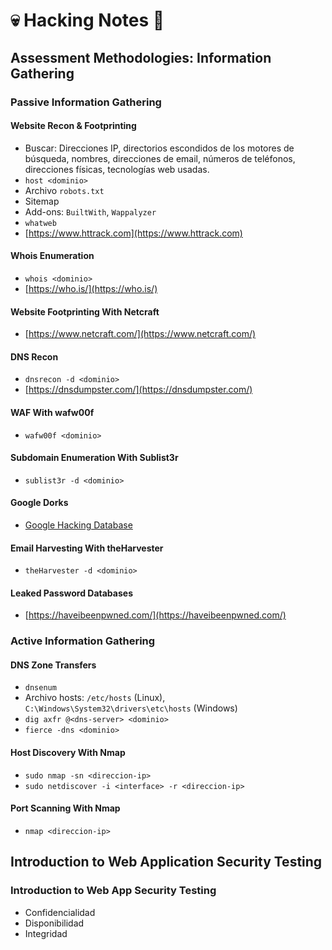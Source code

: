 # 💀 Hacking Notes 📝

## Assessment Methodologies: Information Gathering

### Passive Information Gathering

#### Website Recon & Footprinting

- Buscar: Direcciones IP, directorios escondidos de los motores de búsqueda, nombres, direcciones de email, números de teléfonos, direcciones físicas, tecnologías web usadas.
- `host <dominio>`
- Archivo `robots.txt`
- Sitemap
- Add-ons: `BuiltWith`, `Wappalyzer`
- `whatweb`
- [https://www.httrack.com](https://www.httrack.com)

#### Whois Enumeration

- `whois <dominio>`
- [https://who.is/](https://who.is/)

#### Website Footprinting With Netcraft

- [https://www.netcraft.com/](https://www.netcraft.com/)

#### DNS Recon

- `dnsrecon -d <dominio>`
- [https://dnsdumpster.com/](https://dnsdumpster.com/)

#### WAF With wafw00f

- `wafw00f <dominio>`

#### Subdomain Enumeration With Sublist3r

- `sublist3r -d <dominio>`

#### Google Dorks

- [Google Hacking Database](https://www.exploit-db.com/google-hacking-database)

#### Email Harvesting With theHarvester

- `theHarvester -d <dominio>`

#### Leaked Password Databases

- [https://haveibeenpwned.com/](https://haveibeenpwned.com/)

### Active Information Gathering

#### DNS Zone Transfers

- `dnsenum`
- Archivo hosts: `/etc/hosts` (Linux), `C:\Windows\System32\drivers\etc\hosts` (Windows)
- `dig axfr @<dns-server> <dominio>`
- `fierce -dns <dominio>`

#### Host Discovery With Nmap

- `sudo nmap -sn <direccion-ip>`
- `sudo netdiscover -i <interface> -r <direccion-ip>`
 
#### Port Scanning With Nmap

- `nmap <direccion-ip>`

## Introduction to Web Application Security Testing

### Introduction to Web App Security Testing

- Confidencialidad
- Disponibilidad
- Integridad

